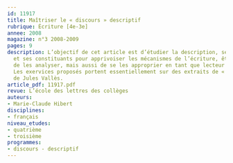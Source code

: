```yaml
---
id: 11917
title: Maîtriser le « discours » descriptif 
rubrique: Écriture [4e-3e]
annee: 2008
magazine: n°3 2008-2009
pages: 9
description: L’objectif de cet article est d’étudier la description, ses variantes
  et ses constituants pour apprivoiser les mécanismes de l’écriture, être capable
  de les analyser, mais aussi de se les approprier en tant que lecteur et rédacteur.
  Les exervices proposés portent essentiellement sur des extraits de « L’Enfant »,
  de Jules Vallès.
article_pdf: 11917.pdf
revue: L’école des lettres des collèges
auteurs:
- Marie-Claude Hibert
disciplines:
- français
niveau_etudes:
- quatrième
- troisième
programmes:
- discours - descriptif
---
```

